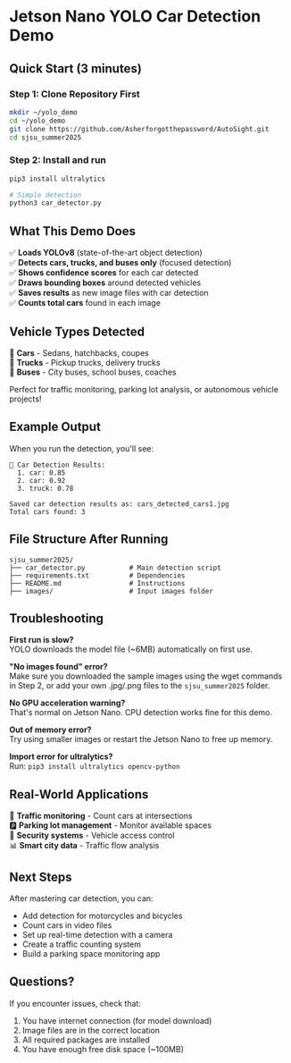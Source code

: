 # Jetson Nano YOLO Car Detection Demo

## Quick Start (3 minutes)

### Step 1: Clone Repository First
```bash
mkdir ~/yolo_demo 
cd ~/yolo_demo
git clone https://github.com/Asherforgotthepassword/AutoSight.git
cd sjsu_summer2025
```

### Step 2: Install and run
```bash
pip3 install ultralytics

# Simple detection 
python3 car_detector.py

```

## What This Demo Does

✅ **Loads YOLOv8** (state-of-the-art object detection)  
✅ **Detects cars, trucks, and buses only** (focused detection)  
✅ **Shows confidence scores** for each car detected  
✅ **Draws bounding boxes** around detected vehicles  
✅ **Saves results** as new image files with car detection  
✅ **Counts total cars** found in each image

## Vehicle Types Detected

🚗 **Cars** - Sedans, hatchbacks, coupes  
🚚 **Trucks** - Pickup trucks, delivery trucks  
🚌 **Buses** - City buses, school buses, coaches  

Perfect for traffic monitoring, parking lot analysis, or autonomous vehicle projects!

## Example Output

When you run the detection, you'll see:
```
🚗 Car Detection Results:
  1. car: 0.85
  2. car: 0.92
  3. truck: 0.78

Saved car detection results as: cars_detected_cars1.jpg
Total cars found: 3
```

## File Structure After Running

```
sjsu_summer2025/
├── car_detector.py           # Main detection script
├── requirements.txt          # Dependencies
├── README.md                 # Instructions
├── images/                   # Input images folder
```

## Troubleshooting

**First run is slow?**  
YOLO downloads the model file (~6MB) automatically on first use.

**"No images found" error?**  
Make sure you downloaded the sample images using the wget commands in Step 2, or add your own .jpg/.png files to the `sjsu_summer2025` folder.

**No GPU acceleration warning?**  
That's normal on Jetson Nano. CPU detection works fine for this demo.

**Out of memory error?**  
Try using smaller images or restart the Jetson Nano to free up memory.

**Import error for ultralytics?**  
Run: `pip3 install ultralytics opencv-python`

## Real-World Applications

🚦 **Traffic monitoring** - Count cars at intersections  
🅿️ **Parking lot management** - Monitor available spaces  
🚨 **Security systems** - Vehicle access control  
📊 **Smart city data** - Traffic flow analysis

## Next Steps

After mastering car detection, you can:
- Add detection for motorcycles and bicycles
- Count cars in video files
- Set up real-time detection with a camera
- Create a traffic counting system
- Build a parking space monitoring app

## Questions?

If you encounter issues, check that:
1. You have internet connection (for model download)
2. Image files are in the correct location
3. All required packages are installed
4. You have enough free disk space (~100MB)
